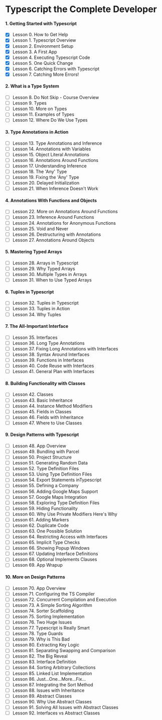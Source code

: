 # Typescript the Complete Developer

#### 1. Getting Started with Typescript
- [x] Lesson 0. How to Get Help
- [x] Lesson 1. Typescript Overview
- [x] Lesson 2. Environment Setup
- [x] Lesson 3. A First App
- [x] Lesson 4. Executing Typescript Code
- [x] Lesson 5. One Quick Change
- [x] Lesson 6. Catching Errors with Typescript
- [x] Lesson 7. Catching More Errors!

#### 2. What is a Type System
- [ ] Lesson 8. Do Not Skip - Course Overview
- [ ] Lesson 9. Types
- [ ] Lesson 10. More on Types
- [ ] Lesson 11. Examples of Types
- [ ] Lesson 12. Where Do We Use Types

#### 3. Type Annotations in Action
- [ ] Lesson 13. Type Annotations and Inference
- [ ] Lesson 14. Annotations with Variables
- [ ] Lesson 15. Object Literal Annotations
- [ ] Lesson 16. Annotations Around Functions
- [ ] Lesson 17. Understanding Inference
- [ ] Lesson 18. The 'Any' Type
- [ ] Lesson 19. Fixing the 'Any' Type
- [ ] Lesson 20. Delayed Initialization
- [ ] Lesson 21. When Inference Doesn't Work

#### 4. Annotations With Functions and Objects
- [ ] Lesson 22. More on Annotations Around Functions
- [ ] Lesson 23. Inference Around Functions
- [ ] Lesson 24. Annotations for Anonymous Functions
- [ ] Lesson 25. Void and Never
- [ ] Lesson 26. Destructuring with Annotations
- [ ] Lesson 27. Annotations Around Objects

#### 5. Mastering Typed Arrays
- [ ] Lesson 28. Arrays in Typescript
- [ ] Lesson 29. Why Typed Arrays
- [ ] Lesson 30. Multiple Types in Arrays
- [ ] Lesson 31. When to Use Typed Arrays

#### 6. Tuples in Typescript
- [ ] Lesson 32. Tuples in Typescript
- [ ] Lesson 33. Tuples in Action
- [ ] Lesson 34. Why Tuples

#### 7. The All-Important Interface
- [ ] Lesson 35. Interfaces
- [ ] Lesson 36. Long Type Annotations
- [ ] Lesson 37. Fixing Long Annotations with Interfaces
- [ ] Lesson 38. Syntax Around Interfaces
- [ ] Lesson 39. Functions in Interfaces
- [ ] Lesson 40. Code Reuse with Interfaces
- [ ] Lesson 41. General Plan with Interfaces

#### 8. Building Functionality with Classes
- [ ] Lesson 42. Classes
- [ ] Lesson 43. Basic Inheritance
- [ ] Lesson 44. Instance Method Modifiers
- [ ] Lesson 45. Fields in Classes
- [ ] Lesson 46. Fields with Inheritance
- [ ] Lesson 47. Where to Use Classes

#### 9. Design Patterns with Typescript
- [ ] Lesson 48. App Overview
- [ ] Lesson 49. Bundling with Parcel
- [ ] Lesson 50. Project Structure
- [ ] Lesson 51. Generating Random Data
- [ ] Lesson 52. Type Definition Files
- [ ] Lesson 53. Using Type Definition Files
- [ ] Lesson 54. Export Statements inTypescript
- [ ] Lesson 55. Defining a Company
- [ ] Lesson 56. Adding Google Maps Support
- [ ] Lesson 57. Google Maps Integration
- [ ] Lesson 58. Exploring Type Definition Files
- [ ] Lesson 59. Hiding Functionality
- [ ] Lesson 60. Why Use Private Modifiers Here's Why
- [ ] Lesson 61. Adding Markers
- [ ] Lesson 62. Duplicate Code
- [ ] Lesson 63. One Possible Solution
- [ ] Lesson 64. Restricting Access with Interfaces
- [ ] Lesson 65. Implicit Type Checks
- [ ] Lesson 66. Showing Popup Windows
- [ ] Lesson 67. Updating Interface Definitions
- [ ] Lesson 68. Optional Implements Clauses
- [ ] Lesson 69. App Wrapup

#### 10. More on Design Patterns
- [ ] Lesson 70. App Overview
- [ ] Lesson 71. Configuring the TS Compiler
- [ ] Lesson 72. Concurrent Compilation and Execution
- [ ] Lesson 73. A Simple Sorting Algorithm
- [ ] Lesson 74. Sorter Scaffolding
- [ ] Lesson 75. Sorting Implementation
- [ ] Lesson 76. Two Huge Issues
- [ ] Lesson 77. Typescript is Really Smart
- [ ] Lesson 78. Type Guards
- [ ] Lesson 79. Why is This Bad
- [ ] Lesson 80. Extracting Key Logic
- [ ] Lesson 81. Separating Swapping and Comparison
- [ ] Lesson 82. The Big Reveal
- [ ] Lesson 83. Interface Definition
- [ ] Lesson 84. Sorting Arbitrary Collections
- [ ] Lesson 85. Linked List Implementation
- [ ] Lesson 86. Just...One...More...Fix...
- [ ] Lesson 87. Integrating the Sort Method
- [ ] Lesson 88. Issues with Inheritance
- [ ] Lesson 89. Abstract Classes
- [ ] Lesson 90. Why Use Abstract Classes
- [ ] Lesson 91. Solving All Issues with Abstract Classes
- [ ] Lesson 92. Interfaces vs Abstract Classes
